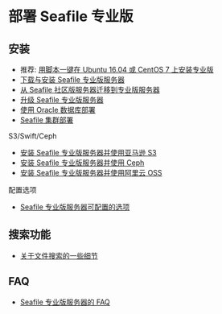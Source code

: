 # 部署 Seafile 专业版

## 安装

- 推荐: [用脚本一键在 Ubuntu 16.04 或 CentOS 7 上安装专业版](https://github.com/haiwen/seafile-server-installer-cn)
- [下载与安装 Seafile 专业版服务器](download_and_setup_seafile_professional_server.md)
- [从 Seafile 社区版服务器迁移到专业版服务器](migrate_from_seafile_community_server.md)
- [升级 Seafile 专业版服务器](upgrading_seafile_professional_server.md)
- [使用 Oracle 数据库部署](oracle.md)
- [Seafile 集群部署](deploy_in_a_cluster)

S3/Swift/Ceph

- [安装 Seafile 专业版服务器并使用亚马逊 S3](setup_with_mazon_S3.md)
- [安装 Seafile 专业版服务器并使用 Ceph](setup_with_Ceph.md)
- [安装 Seafile 专业版服务器并使用阿里云 OSS](setup_with_oss.md)

配置选项

- [Seafile 专业版服务器可配置的选项](configurable_options.md)


## 搜索功能


- [关于文件搜索的一些细节](details_about_file_search.md)


## FAQ

- [Seafile 专业版服务器的 FAQ](FAQ_for_seafile_pro_server.md)
